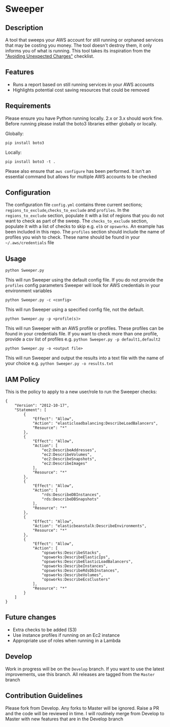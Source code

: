 # Sweeper

## Description
A tool that sweeps your AWS account for still running or orphaned services that may be costing you money. The tool doesn't destroy them, it only informs you of what is running. This tool takes its inspiration from the ["Avoiding Unexpected Charges"](http://docs.aws.amazon.com/awsaccountbilling/latest/aboutv2/checklistforunwantedcharges.html) checklist.

## Features
- Runs a report based on still running services in your AWS accounts
- Highlights potential cost saving resources that could be removed

## Requirements
Please ensure you have Python running locally. 2.x or 3.x should work fine.
Before running please install the boto3 libraries either globally or locally.

Globally:
```
pip install boto3
```
Locally:
```
pip install boto3 -t .
```
Please also ensure that `aws configure` has been performed. It isn't an essential command but allows for multiple AWS accounts to be checked

## Configuration
The configuration file `config.yml` contains three current sections; `regions_to_exclude`,`checks_to_exclude` and `profiles`. In the `regions_to_exclude` section, populate it with a list of regions that you do not want to check as part of the sweep.
The `checks_to_exclude` section, populate it with a list of checks to skip e.g. `elb` or `opsworks`. An example has been included in this repo.
The `profiles` section should include the name of profiles you wish to check. These name should be found in your `~/.aws/credentials` file

## Usage
```
python Sweeper.py
```
This will run Sweeper using the default config file. If you do not provide the `profiles` config parameters Sweeper will look for AWS credentials in your environment variables
```
python Sweeper.py -c <config>
```
This will run Sweeper using a specified config file, not the default.
```
python Sweeper.py -p <profile(s)>
```
This will run Sweeper with an AWS profile or profiles. These profiles can be found in your credentials file. If you want to check more than one profile, provide a csv list of profiles e.g. `python Sweeper.py -p default1,default2`
```
python Sweeper.py -o <output file>
```
This will run Sweeper and output the results into a text file with the name of your choice e.g. `python Sweeper.py -o results.txt`

## IAM Policy
This is the policy to apply to a new user/role to run the Sweeper checks:
```
{
    "Version": "2012-10-17",
    "Statement": [
        {
            "Effect": "Allow",
            "Action": "elasticloadbalancing:DescribeLoadBalancers",
            "Resource": "*"
        },
        {
            "Effect": "Allow",
            "Action": [
                "ec2:DescribeAddresses",
                "ec2:DescribeVolumes",
                "ec2:DescribeSnapshots",
                "ec2:DescribeImages"
            ],
            "Resource": "*"
        },
        {
            "Effect": "Allow",
            "Action": [
                "rds:DescribeDBInstances",
                "rds:DescribeDBSnapshots"
            ],
            "Resource": "*"
        },
        {
            "Effect": "Allow",
            "Action": "elasticbeanstalk:DescribeEnvironments",
            "Resource": "*"
        },
        {
            "Effect": "Allow",
            "Action": [
                "opsworks:DescribeStacks",
                "opsworks:DescribeElasticIps",
                "opsworks:DescribeElasticLoadBalancers",
                "opsworks:DescribeInstances",
                "opsworks:DescribeRdsDbInstances",
                "opsworks:DescribeVolumes",
                "opsworks:DescribeEcsClusters"
            ],
            "Resource": "*"
        }
    ]
}
```

## Future changes
- Extra checks to be added (S3)
- Use instance profiles if running on an Ec2 instance
- Appropriate use of roles when running in a Lambda

## Develop
Work in progress will be on the `Develop` branch. If you want to use the latest improvements, use this branch. All releases are tagged from the `Master` branch

## Contribution Guidelines
Please fork from Develop. Any forks to Master will be ignored. Raise a PR and the code will be reviewed in time. I will routinely merge from Develop to Master with new features that are in the Develop branch
